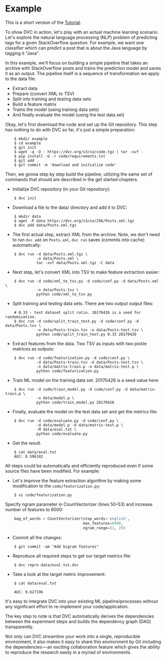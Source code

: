 # Example

This is a short version of the [Tutorial](/doc/tutorial).

To show DVC in action, let's play with an actual machine learning scenario.
Let's explore the natural language processing (NLP) problem of predicting tags
for a given StackOverflow question. For example, we want one classifier which
can predict a post that is about the Java language by tagging it "Java".

In this example, we'll focus on building a simple pipeline that takes an archive
with StackOverflow posts and trains the prediction model and saves it as an
output. The pipeline itself is a sequence of transformation we apply to the data
file:

* Extract data
* Prepare (convert XML to TSV)
* Split into training and testing data sets
* Build a feature matrix
* Trains the model (using training data sets)
* And finally evaluate the model (using the test data set)

Okay, let's first download the code and set up the Git repository. This step has
nothing to do with DVC so far, it's just a simple preparation:

```dvc
    $ mkdir example
    $ cd example
    $ git init
    $ wget -q -O - https://dvc.org/s3/so/code.tgz | tar -xvf -
    $ pip install -U -r code/requirements.txt
    $ git add .
    $ git commit -m 'download and initialize code'
```

Then, we gonna step by step build the pipeline, utilizing the same set of
commands that should are described in the get started chapters.

* Initialize DVC repository (in your Git repository):

```dvc
    $ dvc init
```

* Download a file to the data/ directory and add it to DVC:

```dvc
    $ mkdir data
    $ wget -P data https://dvc.org/s3/so/25K/Posts.xml.tgz
    $ dvc add data/Posts.xml.tgz
```

* The first actual step, extract XML from the archive. Note, we don't need to
run `dvc add` on `Posts.xml`, `dvc run` saves (commits into cache)
automatically:

```dvc
    $ dvc run -d data/Posts.xml.tgz \
              -o data/Posts.xml \
              tar -xvf data/Posts.xml.tgz -C data
```

* Next step, let's convert XML into TSV to make feature extraction easier:

```dvc
    $ dvc run -d code/xml_to_tsv.py -d code/conf.py -d data/Posts.xml \
              -o data/Posts.tsv \
              python code/xml_to_tsv.py
```

* Split training and testing data sets. There are two output output files:

```dvc
    # 0.33 - test dataset split ratio. 20170426 is a seed for randomization.
    $ dvc run -d code/split_train_test.py -d code/conf.py -d data/Posts.tsv \
              -o data/Posts-train.tsv -o data/Posts-test.tsv \
              python code/split_train_test.py 0.33 20170426
```

* Extract features from the data. Two TSV as inputs with two pickle matrices as
outputs:

```dvc
    $ dvc run -d code/featurization.py -d code/conf.py \
              -d data/Posts-train.tsv -d data/Posts-test.tsv \
              -o data/matrix-train.p -o data/matrix-test.p \
              python code/featurization.py
```

* Train ML model on the training data set. 20170426 is a seed value here:

```dvc
    $ dvc run -d code/train_model.py -d code/conf.py -d data/matrix-train.p \
              -o data/model.p \
              python code/train_model.py 20170426
```

* Finally, evaluate the model on the test data set and get the metrics file:

```dvc
    $ dvc run -d code/evaluate.py -d code/conf.py \
              -d data/model.p -d data/matrix-test.p \
              -M data/eval.txt \
              python code/evaluate.py
```

* Get the result.

```dvc
    $ cat data/eval.txt
    AUC: 0.596182
```

All steps could be automatically and efficiently reproduced even if some source
files have been modified. For example:

* Let's improve the feature extraction algorithm by making some modification to
the `code/featurization.py`:

```dvc
    $ vi code/featurization.py
```

Specify ngram parameter in CountVectorizer (lines 50–53) and increase number of
features to 6000:

```python
    bag_of_words = CountVectorizer(stop_words='english',
                                   max_features=6000,
                                   ngram_range=(1, 2))
```

* Commit all the changes:

```dvc
    $ git commit -am "Add bigram features"
```

* Reproduce all required steps to get our target metrics file:

```dvc
    $ dvc repro data/eval.txt.dvc
```

* Take a look at the target metric improvement:

```dvc
    $ cat data/eval.txt

    AUC: 0.627196
```

It's easy to integrate DVC into your existing ML pipeline/processes without any
significant effort to re-implement your code/application.

The key step to note is that DVC automatically derives the dependencies between
the experiment steps and builds the dependency graph (DAG) transparently.

Not only can DVC streamline your work into a single, reproducible environment,
it also makes it easy to share this environment by Git including the
dependencies — an exciting collaboration feature which gives the ability to
reproduce the research easily in a myriad of environments.
